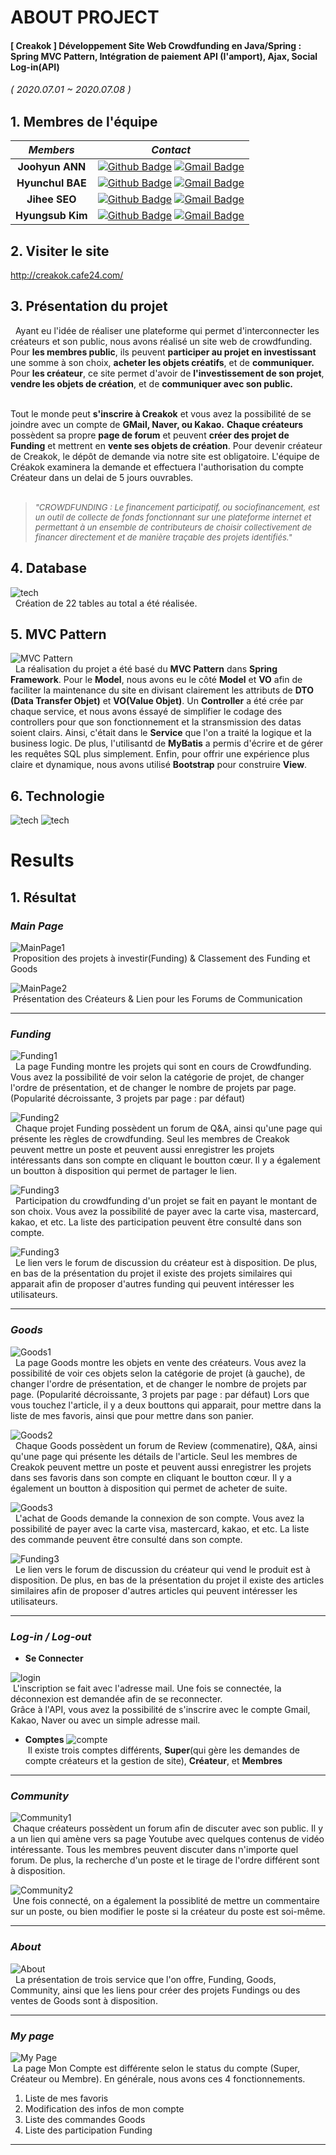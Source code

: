 # ABOUT PROJECT
#### [ Creakok ] Développement Site Web Crowdfunding en Java/Spring : Spring MVC Pattern, Intégration de paiement API (I'amport), Ajax, Social Log-in(API)
<span style="font-size:15px">*( 2020.07.01 ~ 2020.07.08 )*</span>


## 1. Membres de l'équipe

|*Members*|*Contact*|
|:---:|---|
|**Joohyun ANN**|[![Github Badge](https://img.shields.io/badge/-Github-000?style=flat-square&logo=Github&logoColor=white)](http://github.com/catwithhumanface) [![Gmail Badge](https://img.shields.io/badge/-annjh11@gmail.com-c14438?style=flat-square&logo=Gmail&logoColor=white&link=mailto:annjh11@gmail.com)](mailto:annjh11@gmail.com)|
|**Hyunchul BAE**|[![Github Badge](https://img.shields.io/badge/-Github-000?style=flat-square&logo=Github&logoColor=white)](http://github.com/daumch) [![Gmail Badge](https://img.shields.io/badge/-daumhch2@gmail.com-c14438?style=flat-square&logo=Gmail&logoColor=white&link=mailto:daumhch2@gmail.com)](mailto:daumhch2@gmail.com)|
|**Jihee SEO**|[![Github Badge](https://img.shields.io/badge/-Github-000?style=flat-square&logo=Github&logoColor=white)](https://github.com/OngSil) [![Gmail Badge](https://img.shields.io/badge/-ehdrhelr@gmail.com-c14438?style=flat-square&logo=Gmail&logoColor=white&link=mailto:ehdrhelr@gmail.com)](mailto:ehdrhelr@gmail.com)|
|**Hyungsub Kim**|[![Github Badge](https://img.shields.io/badge/-Github-000?style=flat-square&logo=Github&logoColor=white)](https://github.com/ehdrhelr) [![Gmail Badge](https://img.shields.io/badge/-ehdrhelr@gmail.com-c14438?style=flat-square&logo=Gmail&logoColor=white&link=mailto:ehdrhelr@gmail.com)](mailto:ehdrhelr@gmail.com)|

## 2. Visiter le site
http://creakok.cafe24.com/

   
## 3. Présentation du projet
&nbsp; Ayant eu l'idée de réaliser une plateforme qui permet d'interconnecter les créateurs et son public, nous avons réalisé un site web de crowdfunding.
Pour **les membres public**, ils peuvent **participer au projet en investissant** une somme à son choix, **acheter les objets créatifs**, et de **communiquer.** 
Pour **les créateur**, ce site permet d'avoir de **l'investissement de son projet**, **vendre les objets de création**, et de **communiquer avec son public.** <br><br>

Tout le monde peut **s'inscrire à Creakok** et vous avez la possibilité de se joindre avec un compte de **GMail, Naver, ou Kakao.**
**Chaque créateurs** possèdent sa propre **page de forum** et peuvent **créer des projet de Funding** et mettrent en **vente ses objets de création**.
Pour devenir créateur de Creakok, le dépôt de demande via notre site est obligatoire.
L'équipe de Créakok examinera la demande et effectuera l'authorisation du compte Créateur dans un delai de 5 jours ouvrables.<br><br>

> <span style="font-size:13px">*"CROWDFUNDING : Le financement participatif, ou sociofinancement, est un outil de collecte de fonds fonctionnant sur une plateforme 
internet et permettant à un ensemble de contributeurs de choisir collectivement de financer directement et de manière traçable des projets identifiés."*<br></span>

## 4. Database
![tech](md_imgs/db.png)
<br>
&nbsp; Création de 22 tables au total a été réalisée. 


## 5. MVC Pattern
![MVC Pattern](md_imgs/mvc.png)
<br>
&nbsp; La réalisation du projet a été basé du **MVC Pattern** dans **Spring Framework**. 
Pour le **Model**, nous avons eu le côté **Model** et **VO** afin de faciliter la maintenance du site en divisant clairement les attributs de **DTO (Data Transfer Objet)** et **VO(Value Objet)**.
Un **Controller** a été crée par chaque service, et nous avons éssayé de simplifier le codage des controllers pour que son fonctionnement et la stransmission des datas soient clairs.
Ainsi, c'était dans le **Service** que l'on a traité la logique et la business logic. De plus, l'utilisantd de **MyBatis** a permis d'écrire et de gérer les requêtes SQL plus simplement.
Enfin, pour offrir une expérience plus claire et dynamique, nous avons utilisé **Bootstrap** pour construire **View**.


## 6. Technologie 
![tech](md_imgs/tech1.png)
![tech](md_imgs/tech2.png)

# Results
## 1. Résultat
### *Main Page*
  
![MainPage1](md_imgs/main1.gif)
<br>
&nbsp;Proposition des projets à investir(Funding) & Classement des Funding et Goods  


![MainPage2](md_imgs/main2.gif)
<br>
&nbsp;Présentation des Créateurs & Lien pour les Forums de Communication 

---

### *Funding*
![Funding1](md_imgs/Funding1.gif)
<br>
&nbsp; La page Funding montre les projets qui sont en cours de Crowdfunding. 
Vous avez la possibilité de voir selon la catégorie de projet, de changer l'ordre de présentation, et de changer le nombre de projets par page. (Popularité décroissante, 3 projets par page : par défaut)



![Funding2](md_imgs/Funding2.gif)
<br>
&nbsp; Chaque projet Funding possèdent un forum de Q&A, ainsi qu'une page qui présente les règles de crowdfunding. Seul les membres de Creakok peuvent mettre un poste et peuvent aussi enregistrer les projets intéressants 
dans son compte en cliquant le boutton cœur. Il y a également un boutton à disposition qui permet de partager le lien.


![Funding3](md_imgs/Funding3.gif)
<br>
&nbsp; Participation du crowdfunding d'un projet se fait en payant le montant de son choix. Vous avez la possibilité de payer avec la carte visa, mastercard, kakao, 
et etc. La liste des participation peuvent être consulté dans son compte.


![Funding3](md_imgs/Funding4.gif)
<br>
&nbsp; Le lien vers le forum de discussion du créateur est à disposition. De plus, en bas de la présentation du projet il existe des projets similaires qui apparait afin de proposer d'autres funding qui peuvent
intéresser les utilisateurs.

---


### *Goods*
![Goods1](md_imgs/Goods1.gif)
<br>
&nbsp; La page Goods montre les objets en vente des créateurs.
Vous avez la possibilité de voir ces objets selon la catégorie de projet (à gauche), de changer l'ordre de présentation, et de changer le nombre de projets par page. (Popularité décroissante, 3 projets par page : par défaut)
Lors que vous touchez l'article, il y a deux bouttons qui apparait, pour mettre dans la liste de mes favoris, ainsi que pour mettre dans son panier.



![Goods2](md_imgs/Goods2.gif)
<br>
&nbsp; Chaque Goods possèdent un forum de Review (commenatire), Q&A, ainsi qu'une page qui présente les détails de l'article. 
Seul les membres de Creakok peuvent mettre un poste et peuvent aussi enregistrer les projets dans ses favoris
dans son compte en cliquant le boutton cœur. Il y a également un boutton à disposition qui permet de acheter de suite. 


![Goods3](md_imgs/Goods3.gif)
<br>
&nbsp; L'achat de Goods demande la connexion de son compte. Vous avez la possibilité de payer avec la carte visa, mastercard, kakao, 
et etc. La liste des commande peuvent être consulté dans son compte.


![Funding3](md_imgs/Funding4.gif)
<br>
&nbsp; Le lien vers le forum de discussion du créateur qui vend le produit est à disposition. De plus, en bas de la présentation du projet il existe des articles similaires afin de proposer d'autres articles qui peuvent
intéresser les utilisateurs.

---

### *Log-in / Log-out*

 - **Se Connecter**
 
![login](md_imgs/login.gif)
 <br>
 &nbsp;L'inscription se fait avec l'adresse mail. Une fois se connectée, la déconnexion est demandée afin de se reconnecter.<br>Grâce à l'API, vous avez la possibilité de s'inscrire avec le compte Gmail, Kakao, Naver ou avec un simple adresse mail.
 
 - **Comptes**
 ![compte](md_imgs/compte.gif) <br>
  &nbsp;Il existe trois comptes différents, **Super**(qui gère les demandes de compte créateurs et la gestion de site), **Créateur**, et **Membres**
  
---


### *Community*
![Community1](md_imgs/Community1.gif)
<br>
&nbsp;Chaque créateurs possèdent un forum afin de discuter avec son public. Il y a un lien qui amène vers sa page Youtube avec quelques contenus de vidéo intéressante.
Tous les membres peuvent discuter dans n'importe quel forum. De plus, la recherche d'un poste et le tirage de l'ordre différent sont à disposition.


![Community2](md_imgs/Community2.gif)
<br>
&nbsp;Une fois connecté, on a également la possiblité de mettre un commentaire sur un poste, ou bien modifier le poste si la créateur du poste est soi-même.


---

### *About*

![About](md_imgs/about.gif)
<br>
&nbsp; La présentation de trois service que l'on offre, Funding, Goods, Community, ainsi que les liens pour créer des projets Fundings ou des ventes de Goods sont à disposition.

---

### *My page*
![My Page](md_imgs/mypage.gif)
<br>
&nbsp;La page Mon Compte est différente selon le status du compte (Super, Créateur ou Membre). En générale, nous avons ces 4 fonctionnements.<br>
  1. Liste de mes favoris
  2. Modification des infos de mon compte
  3. Liste des commandes Goods
  4. Liste des participation Funding
  
---

